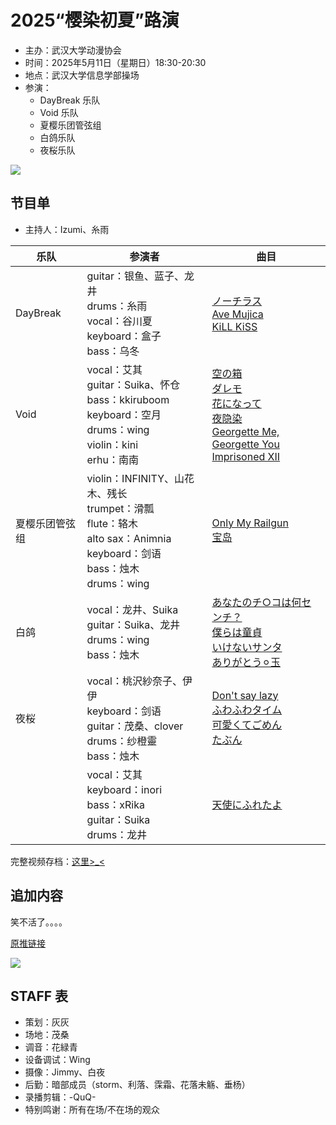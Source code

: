 # 2025“樱染初夏”路演

- 主办：武汉大学动漫协会
- 时间：2025年5月11日（星期日）18:30-20:30
- 地点：武汉大学信息学部操场
- 参演：
  - DayBreak 乐队
  - Void 乐队
  - 夏樱乐团管弦组
  - 白鸽乐队
  - 夜桜乐队

![](/activity/2024/live/cover.png)

## 节目单

- 主持人：Izumi、糸雨

| 乐队           | 参演者                                                                                                                             | 曲目                                                                                                                                     |
| -------------- | ---------------------------------------------------------------------------------------------------------------------------------- | ---------------------------------------------------------------------------------------------------------------------------------------- |
| DayBreak       | guitar：银鱼、蓝子、龙井<br>drums：糸雨<br>vocal：谷川夏<br>keyboard：盒子<br>bass：乌冬                                           | [ノーチラス<br>Ave Mujica<br>KiLL KiSS](https://www.bilibili.com/video/BV1q4EWzoERJ)                                                     |
| Void           | vocal：艾其<br>guitar：Suika、怀仓<br>bass：kkiruboom<br>keyboard：空月<br>drums：wing<br>violin：kini<br>erhu：南南               | [空の箱<br>ダレモ<br>花になって<br>夜隐染<br>Georgette Me, Georgette You<br>Imprisoned XII](https://www.bilibili.com/video/BV18yEWzLEAM) |
| 夏樱乐团管弦组 | violin：INFINITY、山花木、残长<br>trumpet：滑瓢<br>flute：辂木<br>alto sax：Animnia<br>keyboard：剑语<br>bass：烛木<br>drums：wing | [Only My Railgun<br>宝岛](https://www.bilibili.com/video/BV1EQE4zMECa)                                                                   |
| 白鸽           | vocal：龙井、Suika<br>guitar：Suika、龙井<br>drums：wing<br>bass：烛木                                                             | [あなたのチ○コは何センチ？<br>僕らは童貞<br>いけないサンタ<br>ありがとう⚪︎玉](https://www.bilibili.com/video/BV19KE8zvEWu)                |
| 夜桜           | vocal：桃沢紗奈子、伊伊<br>keyboard：剑语<br>guitar：茂桑、clover<br>drums：纱橙靈<br>bass：烛木                                   | [Don't say lazy<br>ふわふわタイム<br>可愛くてごめん<br>たぶん](https://www.bilibili.com/video/BV1enE4zbEej)                              |
|                | vocal：艾其<br>keyboard：inori<br>bass：xRika<br>guitar：Suika<br>drums：龙井                                                      | [天使にふれたよ](https://www.bilibili.com/video/BV1fvEDzKEAC)                                                                            |

完整视频存档：[这里>_<](https://www.bilibili.com/video/BV1A2EbzJEDY)

## 追加内容

笑不活了。。。。

[原推链接](https://x.com/Adultfamily_da/status/1943649661362852183?t=NX0JKwt4QkHWVrfttaJOMA&s=19)

![](/activity/2024/live/image.png)

## STAFF 表

- 策划：灰灰
- 场地：茂桑
- 调音：花緑青
- 设备调试：Wing
- 摄像：Jimmy、白夜
- 后勤：暗部成员（storm、利落、霂霜、花落未觞、垂杨）
- 录播剪辑：-QuQ-
- 特别鸣谢：所有在场/不在场的观众